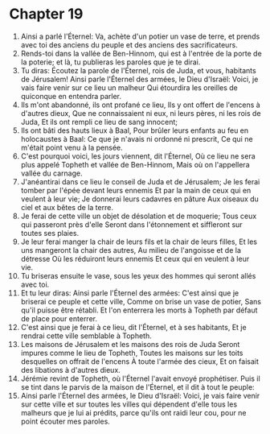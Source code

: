 # Chapter 19

1. Ainsi a parlé l'Éternel: Va, achète d'un potier un vase de terre, et prends avec toi des anciens du peuple et des anciens des sacrificateurs.
2. Rends-toi dans la vallée de Ben-Hinnom, qui est à l'entrée de la porte de la poterie; et là, tu publieras les paroles que je te dirai.
3. Tu diras: Écoutez la parole de l'Éternel, rois de Juda, et vous, habitants de Jérusalem! Ainsi parle l'Éternel des armées, le Dieu d'Israël: Voici, je vais faire venir sur ce lieu un malheur Qui étourdira les oreilles de quiconque en entendra parler.
4. Ils m'ont abandonné, ils ont profané ce lieu, Ils y ont offert de l'encens à d'autres dieux, Que ne connaissaient ni eux, ni leurs pères, ni les rois de Juda, Et ils ont rempli ce lieu de sang innocent;
5. Ils ont bâti des hauts lieux à Baal, Pour brûler leurs enfants au feu en holocaustes à Baal: Ce que je n'avais ni ordonné ni prescrit, Ce qui ne m'était point venu à la pensée.
6. C'est pourquoi voici, les jours viennent, dit l'Éternel, Où ce lieu ne sera plus appelé Topheth et vallée de Ben-Hinnom, Mais où on l'appellera vallée du carnage.
7. J'anéantirai dans ce lieu le conseil de Juda et de Jérusalem; Je les ferai tomber par l'épée devant leurs ennemis Et par la main de ceux qui en veulent à leur vie; Je donnerai leurs cadavres en pâture Aux oiseaux du ciel et aux bêtes de la terre.
8. Je ferai de cette ville un objet de désolation et de moquerie; Tous ceux qui passeront près d'elle Seront dans l'étonnement et siffleront sur toutes ses plaies.
9. Je leur ferai manger la chair de leurs fils et la chair de leurs filles, Et les uns mangeront la chair des autres, Au milieu de l'angoisse et de la détresse Où les réduiront leurs ennemis Et ceux qui en veulent à leur vie.
10. Tu briseras ensuite le vase, sous les yeux des hommes qui seront allés avec toi.
11. Et tu leur diras: Ainsi parle l'Éternel des armées: C'est ainsi que je briserai ce peuple et cette ville, Comme on brise un vase de potier, Sans qu'il puisse être rétabli. Et l'on enterrera les morts à Topheth par défaut de place pour enterrer.
12. C'est ainsi que je ferai à ce lieu, dit l'Éternel, et à ses habitants, Et je rendrai cette ville semblable à Topheth.
13. Les maisons de Jérusalem et les maisons des rois de Juda Seront impures comme le lieu de Topheth, Toutes les maisons sur les toits desquelles on offrait de l'encens À toute l'armée des cieux, Et on faisait des libations à d'autres dieux.
14. Jérémie revint de Topheth, où l'Éternel l'avait envoyé prophétiser. Puis il se tint dans le parvis de la maison de l'Éternel, et il dit à tout le peuple:
15. Ainsi parle l'Éternel des armées, le Dieu d'Israël: Voici, je vais faire venir sur cette ville et sur toutes les villes qui dépendent d'elle tous les malheurs que je lui ai prédits, parce qu'ils ont raidi leur cou, pour ne point écouter mes paroles.

